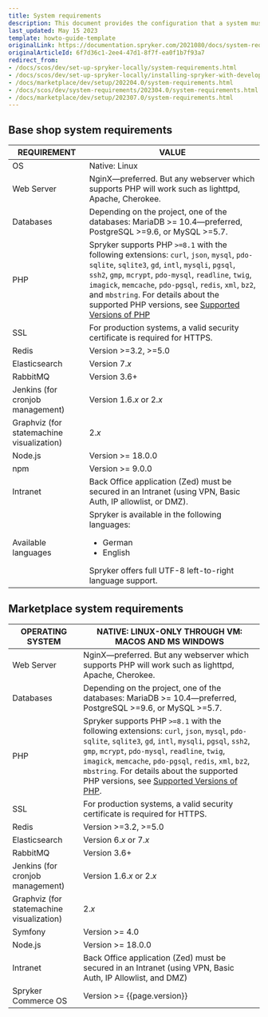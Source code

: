 ```yaml
---
title: System requirements
description: This document provides the configuration that a system must have in order for the Spryker project to run smoothly and efficiently.
last_updated: May 15 2023
template: howto-guide-template
originalLink: https://documentation.spryker.com/2021080/docs/system-requirements
originalArticleId: 6f7d36c1-2ee4-47d1-8f7f-ea0f1b7f93a7
redirect_from:
- /docs/scos/dev/set-up-spryker-locally/system-requirements.html
- /docs/scos/dev/set-up-spryker-locally/installing-spryker-with-development-virtual-machine/devvm-system-requirements.html
- /docs/marketplace/dev/setup/202204.0/system-requirements.html
- /docs/scos/dev/system-requirements/202304.0/system-requirements.html
- /docs/marketplace/dev/setup/202307.0/system-requirements.html
---
```


## Base shop system requirements


| REQUIREMENT | VALUE |
|---|---|
| OS                                        | Native: Linux                                                                                                                                                                                                                                                                                                                                                                                                                                                         |
| Web Server                                | NginX—preferred. But any webserver which supports PHP will work such as lighttpd, Apache, Cherokee.                                                                                                                                                                                                                                                                                                                                                                   |
| Databases                                 | Depending on the project, one of the databases: MariaDB >= 10.4—preferred, PostgreSQL >=9.6, or MySQL >=5.7.                                                                                                                                                                                                                                                                                                                                                          |
| PHP                                       | Spryker supports PHP `>=8.1` with the following extensions: `curl`, `json`, `mysql`, `pdo-sqlite`, `sqlite3`, `gd`, `intl`, `mysqli`, `pgsql`, `ssh2`, `gmp`, `mcrypt`, `pdo-mysql`, `readline`, `twig`, `imagick`, `memcache`, `pdo-pgsql`, `redis`, `xml`, `bz2`, and `mbstring`. For details about the supported PHP versions, see [Supported Versions of PHP](/docs/scos/user/intro-to-spryker/whats-new/supported-versions-of-php.html) |
| SSL                                       | For production systems, a valid security certificate is required for HTTPS.                                                                                                                                                                                                                                                                                                                                                                                           |
| Redis                                     | Version >=3.2, >=5.0                                                                                                                                                                                                                                                                                                                                                                                                                                                  |
| Elasticsearch                             | Version 7.*x*                                                                                                                                                                                                                                                                                                                                                                                                                                                           |
| RabbitMQ                                  | Version 3.6+                                                                                                                                                                                                                                                                                                                                                                                                                                                          |
| Jenkins (for cronjob management)          | Version 1.6.*x* or 2.*x*                                                                                                                                                                                                                                                                                                                                                                                                                                                  |
| Graphviz (for statemachine visualization) | 2.*x*                                                                                                                                                                                                                                                                                                                                                                                                                                                                   |
| Node.js                                   | Version >= 18.0.0                                                                                                                                                                                                                                                                                                                                                                                                                                                     |
| npm                                       | Version >= 9.0.0                                                                                                                                                                                                                                                                                                                                                                                                                                                      |
| Intranet                                  | Back Office application (Zed) must be secured in an Intranet (using VPN, Basic Auth, IP allowlist, or DMZ).                                                                                                                                                                                                                                                                                                                                                            |
| Available languages                       | Spryker is available in the following languages:<ul><li>German</li><li>English</li></ul> Spryker offers full UTF-8 left-to-right language support.                                                                                                                                                                                                                                                                                                                    |


## Marketplace system requirements

| OPERATING SYSTEM | NATIVE: LINUX-ONLY THROUGH VM: MACOS AND MS WINDOWS                                                                                                                                                                                                                                                                                                                                                                                                                        |
|---|---------------------------------------------------------------------------------------------------------------------------------------------------------------------------------------------------------------------------------------------------------------------------------------------------------------------------------------------------------------------------------------------------------------------------------------------------------------------------|
| Web Server                                | NginX—preferred. But any webserver which supports PHP will work such as lighttpd, Apache, Cherokee.                                                                                                                                                                                                                                                                                                                                                                       |
| Databases                               | Depending on the project, one of the databases: MariaDB >= 10.4—preferred, PostgreSQL >=9.6, or MySQL >=5.7.                                                                                                                                                                                                                                                                                                                                                              |
| PHP                                       | Spryker supports PHP `>=8.1` with the following extensions: `curl`, `json`, `mysql`, `pdo-sqlite`, `sqlite3`, `gd`, `intl`, `mysqli`, `pgsql`, `ssh2`, `gmp`, `mcrypt`, `pdo-mysql`, `readline`, `twig`, `imagick`, `memcache`, `pdo-pgsql`, `redis`, `xml`, `bz2`, `mbstring`. For details about the supported PHP versions, see [Supported Versions of PHP](/docs/scos/user/intro-to-spryker/whats-new/supported-versions-of-php.html). |
| SSL                                       | For production systems, a valid security certificate is required for HTTPS.                                                                                                                                                                                                                                                                                                                                                                                               |
| Redis                                     | Version >=3.2, >=5.0                                                                                                                                                                                                                                                                                                                                                                                                                                                      |
| Elasticsearch                             | Version 6.*x* or 7.*x*                                                                                                                                                                                                                                                                                                                                                                                                                                                    |
| RabbitMQ                                  | Version 3.6+                                                                                                                                                                                                                                                                                                                                                                                                                                                              |
| Jenkins (for cronjob management)          | Version 1.6.*x* or 2.*x*                                                                                                                                                                                                                                                                                                                                                                                                                                                  |
| Graphviz (for statemachine visualization) | 2.*x*                                                                                                                                                                                                                                                                                                                                                                                                                                                                     |
| Symfony                                   | Version >= 4.0                                                                                                                                                                                                                                                                                                                                                                                                                                                            |
| Node.js                                   | Version >= 18.0.0                                                                                                                                                                                                                                                                                                                                                                                                                                                         |
| Intranet                                  | Back Office application (Zed) must be secured in an Intranet (using VPN, Basic Auth, IP Allowlist, and DMZ)                                                                                                                                                                                                                                                                                                                                                               |
| Spryker Commerce OS                       | Version >= {{page.version}}                                                                                                                                                                                                                                                                                                                                                                                                                                               |

